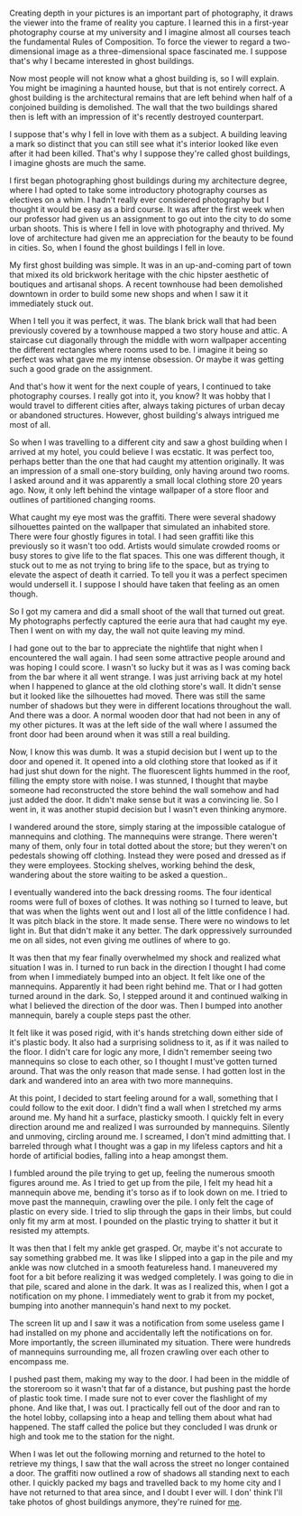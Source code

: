 Creating depth in your pictures is an important part of photography, it draws the viewer into the frame of reality you capture. I learned this in a first-year photography course at my university and I imagine almost all courses teach the fundamental Rules of Composition. To force the viewer to regard a two-dimensional image as a three-dimensional space fascinated me. I suppose that's why I became interested in ghost buildings.

Now most people will not know what a ghost building is, so I will explain. You might be imagining a haunted house, but that is not entirely correct. A ghost building is the architectural remains that are left behind when half of a conjoined building is demolished. The wall that the two buildings shared then is left with an impression of it's recently destroyed counterpart.

I suppose that's why I fell in love with them as a subject. A building leaving a mark so distinct that you can still see what it's interior looked like even after it had been killed. That's why I suppose they're called ghost buildings, I imagine ghosts are much the same.

I first began photographing ghost buildings during my architecture degree, where I had opted to take some introductory photography courses as electives on a whim. I hadn't really ever considered photography but I thought it would be easy as a bird course. It was after the first week when our professor had given us an assignment to go out into the city to do some urban shoots. This is where I fell in love with photography and thrived. My love of architecture had given me an appreciation for the beauty to be found in cities. So, when I found the ghost buildings I fell in love.

My first ghost building was simple. It was in an up-and-coming part of town that mixed its old brickwork heritage with the chic hipster aesthetic of boutiques and artisanal shops. A recent townhouse had been demolished downtown in order to build some new shops and when I saw it it immediately stuck out.

When I tell you it was perfect, it was. The blank brick wall that had been previously covered by a townhouse mapped a two story house and attic. A staircase cut diagonally through the middle with worn wallpaper accenting the different rectangles where rooms used to be. I imagine it being so perfect was what gave me my intense obsession. Or maybe it was getting such a good grade on the assignment.

And that's how it went for the next couple of years, I continued to take photography courses. I really got into it, you know? It was hobby that I would travel to different cities after, always taking pictures of urban decay or abandoned structures. However, ghost building's always intrigued me most of all.

So when I was travelling to a different city and saw a ghost building when I arrived at my hotel, you could believe I was ecstatic. It was perfect too, perhaps better than the one that had caught my attention originally. It was an impression of a small one-story building, only having around two rooms. I asked around and it was apparently a small local clothing store 20 years ago. Now, it only left behind the vintage wallpaper of a store floor and outlines of partitioned changing rooms.

What caught my eye most was the graffiti. There were several shadowy silhouettes painted on the wallpaper that simulated an inhabited store. There were four ghostly figures in total. I had seen graffiti like this previously so it wasn't too odd. Artists would simulate crowded rooms or busy stores to give life to the flat spaces. This one was different though, it stuck out to me as not trying to bring life to the space, but as trying to elevate the aspect of death it carried. To tell you it was a perfect specimen would undersell it. I suppose I should have taken that feeling as an omen though.

So I got my camera and did a small shoot of the wall that turned out great. My photographs perfectly captured the eerie aura that had caught my eye. Then I went on with my day, the wall not quite leaving my mind.

I had gone out to the bar to appreciate the nightlife that night when I encountered the wall again. I had seen some attractive people around and was hoping I could score. I wasn't so lucky but it was as I was coming back from the bar where it all went strange. I was just arriving back at my hotel when I happened to glance at the old clothing store's wall. It didn't sense but it looked like the silhouettes had moved. There was still the same number of shadows but they were in different locations throughout the wall. And there was a door. A normal wooden door that had not been in any of my other pictures. It was at the left side of the wall where I assumed the front door had been around when it was still a real building.

Now, I know this was dumb. It was a stupid decision but I went up to the door and opened it. It opened into a old clothing store that looked as if it had just shut down for the night. The fluorescent lights hummed in the roof, filling the empty store with noise. I was stunned, I thought that maybe someone had reconstructed the store behind the wall somehow and had just added the door. It didn't make sense but it was a convincing lie. So I went in, it was another stupid decision but I wasn't even thinking anymore.

I wandered around the store, simply staring at the impossible catalogue of mannequins and clothing. The mannequins were strange. There weren't many of them, only four in total dotted about the store; but they weren't on pedestals showing off clothing. Instead they were posed and dressed as if they were employees. Stocking shelves, working behind the desk, wandering about the store waiting to be asked a question..

I eventually wandered into the back dressing rooms. The four identical rooms were full of boxes of clothes. It was nothing so I turned to leave, but that was when the lights went out and I lost all of the little confidence I had. It was pitch black in the store. It made sense. There were no windows to let light in. But that didn't make it any better. The dark oppressively surrounded me on all sides, not even giving me outlines of where to go.

It was then that my fear finally overwhelmed my shock and realized what situation I was in. I turned to run back in the direction I thought I had come from when I immediately bumped into an object. It felt like one of the mannequins. Apparently it had been right behind me. That or I had gotten turned around in the dark. So, I stepped around it and continued walking in what I believed the direction of the door was. Then I bumped into another mannequin, barely a couple steps past the other.

It felt like it was posed rigid, with it's hands stretching down either side of it's plastic body. It also had a surprising solidness to it, as if it was nailed to the floor. I didn't care for logic any more, I didn't remember seeing two mannequins so close to each other, so I thought I must've gotten turned around. That was the only reason that made sense. I had gotten lost in the dark and wandered into an area with two more mannequins.

At this point, I decided to start feeling around for a wall, something that I could follow to the exit door. I didn't find a wall when I stretched my arms around me. My hand hit a surface, plasticky smooth. I quickly felt in every direction around me and realized I was surrounded by mannequins. Silently and unmoving, circling around me. I screamed, I don't mind admitting that. I barreled through what I thought was a gap in my lifeless captors and hit a horde of artificial bodies, falling into a heap amongst them.

I fumbled around the pile trying to get up, feeling the numerous smooth figures around me. As I tried to get up from the pile, I felt my head hit a mannequin above me, bending it's torso as if to look down on me. I tried to move past the mannequin, crawling over the pile. I only felt the cage of plastic on every side. I tried to slip through the gaps in their limbs, but could only fit my arm at most. I pounded on the plastic trying to shatter it but it resisted my attempts.

It was then that I felt my ankle get grasped. Or, maybe it's not accurate to say something grabbed me. It was like I slipped into a gap in the pile and my ankle was now clutched in a smooth featureless hand. I maneuvered my foot for a bit before realizing it was wedged completely. I was going to die in that pile, scared and alone in the dark. It was as I realized this, when I got a notification on my phone. I immediately went to grab it from my pocket, bumping into another mannequin's hand next to my pocket.

The screen lit up and I saw it was a notification from some useless game I had installed on my phone and accidentally left the notifications on for. More importantly, the screen illuminated my situation. There were hundreds of mannequins surrounding me, all frozen crawling over each other to encompass me.

I pushed past them, making my way to the door. I had been in the middle of the storeroom so it wasn't that far of a distance, but pushing past the horde of plastic took time. I made sure not to ever cover the flashlight of my phone. And like that, I was out. I practically fell out of the door and ran to the hotel lobby, collapsing into a heap and telling them about what had happened. The staff called the police but they concluded I was drunk or high and took me to the station for the night.

When I was let out the following morning and returned to the hotel to retrieve my things, I saw that the wall across the street no longer contained a door. The graffiti now outlined a row of shadows all standing next to each other. I quickly packed my bags and travelled back to my home city and I have not returned to that area since, and I doubt I ever will. I don' think I'll take photos of ghost buildings anymore, they're ruined for [me](https://www.reddit.com/r/CursesAndBoons/comments/180iwt6/welcome_to_cursesandboons/?utm_source=share&utm_medium=web2x&context=3).